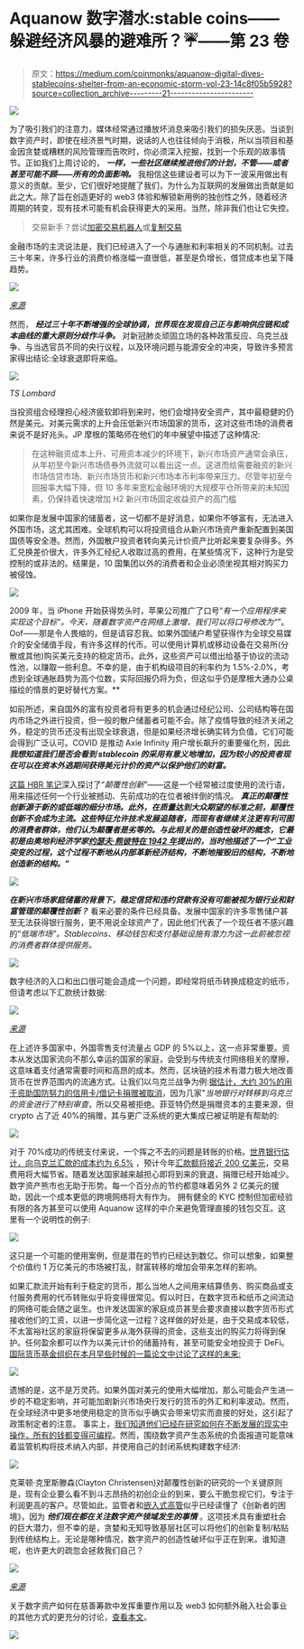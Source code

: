# Aquanow 数字潜水:stable coins——躲避经济风暴的避难所？☔——第 23 卷

> 原文：<https://medium.com/coinmonks/aquanow-digital-dives-stablecoins-shelter-from-an-economic-storm-vol-23-14c8f05b5928?source=collection_archive---------21----------------------->

![](img/0f9782863e57c183bc6fa7334260847d.png)

为了吸引我们的注意力，媒体经常通过播放坏消息来吸引我们的损失厌恶。当谈到数字资产时，即使在经济景气时期，说话的人也往往倾向于消极，所以当项目和基金因贪婪或糟糕的风险管理而告吹时，你必须深入挖掘，找到一个乐观的故事情节。正如我们上周讨论的， ***一样，一些社区继续推进他们的计划，不管——或者甚至可能不顾——所有的负面影响。*** 我相信这些建设者可以为下一波采用做出有意义的贡献。至少，它们很好地提醒了我们，为什么为互联网的发展做出贡献是如此之大。除了旨在创造更好的 web3 体验和解锁新用例的独创性之外，随着经济周期的转变，现有技术可能有机会获得更大的采用。当然，除非我们也让它失控。

> 交易新手？尝试[加密交易机器人](/coinmonks/crypto-trading-bot-c2ffce8acb2a)或[复制交易](/coinmonks/top-10-crypto-copy-trading-platforms-for-beginners-d0c37c7d698c)

金融市场的主流说法是，我们已经进入了一个与通胀和利率相关的不同机制。过去三十年来，许多行业的消费价格涨幅一直很低，甚至是负增长，借贷成本也呈下降趋势。

![](img/64d1aec6ee610c773472419f80ae06c1.png)

[*来源*](http://www.roseassociates.ca/20-years-of-price-changes-in-the-united-states-selected-consumer-goods-services-wages-january-1998-to-december-2018/)

然而， ***经过三十年不断增强的全球协调，世界现在发现自己正与影响供应链和成本曲线的重大原则分歧作斗争。*** 对新冠肺炎顽固立场的各种政策反应、乌克兰战争、与当选官员不同的央行议程，以及环境问题与能源安全的冲突，导致许多预言家得出结论:全球衰退即将来临。

![](img/97ce5bbf7261622cfb98e99beb28e4dc.png)

*TS Lombard*

当投资组合经理担心经济疲软即将到来时，他们会增持安全资产，其中最稳健的仍然是美元。对美元需求的上升会压低新兴市场国家的货币，这对这些市场的消费者来说不是好兆头。JP 摩根的策略师在他们的年中展望中描述了这种情况:

> 在这种融资成本上升、可用资本减少的环境下，新兴市场资产通常会承压，从年初至今新兴市场债券外流就可以看出这一点。这进而给需要融资的新兴市场信贷市场、新兴市场货币和新兴市场本币利率带来压力。尽管年初至今回报率大幅下降，但 10 多年来宽松金融环境的大规模平仓所带来的未知因素，仍保持着快速增加 H2 新兴市场固定收益资产的高门槛

如果你是发展中国家的储蓄者，这一切都不是好消息，如果你不够富有，无法进入外国市场，这尤其困难。全球机构可以将投资组合从新兴市场资产重新配置到美国国债等安全港。然而，外国散户投资者转向美元计价资产比听起来要复杂得多。外汇兑换差价很大，许多外汇经纪人收取过高的费用，在某些情况下，这种行为是受控制的或非法的。结果是，10 国集团以外的消费者和企业必须坐视其相对购买力被侵蚀。

![](img/08e4ad717660ed8300f8c0c705a55f26.png)

2009 年，当 iPhone 开始获得势头时，苹果公司推广了口号“*有一个应用程序来实现这个目标”。今天，随着数字资产在网络上激增，我们可以将口号修改为“*”。Oof——那是令人畏缩的，但是请容忍我。如果外国储户希望获得作为全球交易媒介的安全储值手段，有许多这样的代币。可以使用计算机或移动设备在交易所(分散或其他)购买美元支持的稳定货币。此外，这些资产可以借出给基于协议的流动性池，以赚取一些利息。不幸的是，由于机构级项目的利率约为 1.5%-2.0%，考虑到全球通胀趋势为高个位数，实际回报仍将为负，但这似乎仍是摩根大通办公桌描绘的情景的更好替代方案。**

如前所述，来自国外的富有投资者将有更多的机会通过经纪公司、公司结构等在国内市场之外进行投资，但一般的散户储蓄者可能不会。除了疫情导致的经济关闭之外，稳定的货币还没有出现全球衰退，但是如果经济增长确实转为负值，它们可能会得到广泛认可。COVID 是推动 Axie Infinity 用户增长飙升的重要催化剂，因此 ***我想知道我们是否会看到 stablecoin 的采用有意义地增加，因为较小的投资者现在可以在资本外逃期间获得美元计价的资产以保护他们的财富。***

[这篇 HBR 笔记](https://hbr.org/2015/12/what-is-disruptive-innovation)深入探讨了“*颠覆性创新*”——这是一个经常被过度使用的流行语，用来描述任何一个行业被撼动、先前成功的在位者被绊倒的情况。 ***真正的颠覆性创新源于新的或低端的细分市场。此外，在质量达到大众期望的标准之前，颠覆性创新不会成为主流。这些特征允许技术发展追随者，而现有者继续关注更有利可图的消费者群体，他们认为颠覆者是劣等的。与此相关的是创造性破坏的概念，它最初是由奥地利经济学家[约瑟夫·熊彼特在 1942 年](https://www.investopedia.com/terms/c/creativedestruction.asp)提出的，当时他描述了一个“*工业突变的过程，这个过程不断地从内部革新经济结构，不断地摧毁旧的结构，不断地创造新的结构。”****

![](img/9f0f18d3d47497c58f664b074d535c1c.png)

***在新兴市场家庭储蓄的背景下，稳定信贷和违约贷款有没有可能被视为银行业和财富管理的颠覆性创新？*** 看来必要的条件已经具备。发展中国家的许多零售储户甚至无法获得银行服务，更不用说全球资产了，因此他们代表了一个现任者不感兴趣的“*低端市场”。Stablecoins、移动钱包和支付基础设施有潜力为这一此前被忽视的消费者群体提供服务。*

![](img/01be81ff9a867c439df5df9e4c8781d7.png)

数字经济的入口和出口很可能会造成一个问题，即经常将纸币转换成稳定的纸币，但请考虑以下汇款统计数据:

![](img/efe17c1771891f27773a093cf3813f9f.png)

[*来源*](https://www.visualcapitalist.com/global-remittance-flows/)

在上述许多国家中，外国零售支付流量占 GDP 的 5%以上，这一点非常重要。资本从发达国家流向不那么幸运的国家的家庭，会受到与传统支付网络相关的摩擦，这意味着支付通常需要时间和高昂的成本。然而，区块链的技术有潜力极大地改善货币在世界范围内的流通方式。让我们以乌克兰战争为例:[据估计，大约 30%的用于资助国防努力的信用卡/借记卡捐赠被取消](https://www.coindesk.com/layer2/2022/06/10/where-the-coins-go-inside-ukraines-125m-wartime-fundraise/)，因为几家"*当地银行对转移到乌克兰的资金进行了特别审查*，所以交易被拒绝。菲亚特仍然是捐赠资本的主要来源，但 crypto 占了近 40%的捐赠，其与更广泛系统的更大集成已被证明是有帮助的:

![](img/db6daaeed6a5744a75a8088a453bac61.png)

对于 70%成功的传统支付来说，一个挥之不去的问题是转账的价格。[世界银行估计，向乌克兰汇款的成本约为 6.5%](https://data.worldbank.org/indicator/SI.RMT.COST.IB.ZS?locations=UA) ，预计今年[汇款额将接近 200 亿美元](https://www.aa.com.tr/en/economy/remittances-to-ukraine-expected-to-rise-22-due-to-war-world-bank/2585363)，交易费用将大幅节省。随着发达国家越来越担心即将到来的衰退，捐赠已经开始减少。数字资产熊市也无助于形势。每一个百分点的节约都意味着另外 2 亿美元的援助，因此一个成本更低的跨境网络将大有作为。 拥有健全的 KYC 控制但加密经验有限的各方甚至可以使用 Aquanow 这样的中介来避免管理直接的钱包交互。这里有一个说明性的例子:

![](img/01bae9c753499b970b1b329b94a36671.png)

这只是一个可能的使用案例，但是潜在的节约已经达到数亿。你可以想象，如果整个价值约 1 万亿美元的市场被打乱，财富转移的增加会带来怎样的影响。

如果汇款流开始有利于稳定的货币，那么当地人之间用来结算债务、购买商品或支付服务费用的代币转账似乎将变得很常见。假以时日，在数字货币和纸币之间流动的网络可能会随之诞生。也许发达国家的家庭成员甚至会要求直接以数字货币形式接收他们的工资，以进一步简化这一过程？这样做的好处是，由于交易成本较低，不太富裕社区的家庭将保留更多从海外获得的资金，这些支出的购买力将得到保护。任何盈余都可以作为以美元计价的储蓄持有，甚至可能安全地投资于 DeFi。[国际货币基金组织在本月早些时候的一篇论文中讨论了这样的未来:](https://www.imf.org/en/Publications/fandd/issues/2022/06/enduring-preeminence-eswar-prasad)

![](img/df7efffa8a66f5e89eaa102dba2deb7e.png)

遗憾的是，这不是万灵药。如果外国对美元的使用大幅增加，那么可能会产生进一步的不稳定影响，并可能加剧新兴市场央行发行的货币的外汇和利率波动。然而，在全球经济中更多地使用稳定的货币似乎确实会带来切实而直接的好处，这引起了政策制定者的注意。 事实上，[我们知道他们已经在研究如何在不断发展的现实中操作，所有的钱都变得可编程](https://www.bis.org/publ/arpdf/ar2022e3.htm)。然而，围绕数字资产生态系统的负面报道可能意味着监管机构将技术纳入内部，并使用自己的封闭系统构建数字经济:

![](img/8a0d0edbd284d5af02f62e42face08af.png)

克莱顿·克里斯滕森(Clayton Christensen)对颠覆性创新的研究的一个关键原则是，现有企业要么看不到斗志昂扬的初创企业的到来，要么干脆忽视它们，专注于利润更高的客户。尽管如此，监管者和[嵌入式高管](https://blockworks.co/jpmorgan-exec-payments-systems-are-the-future-of-fintech/)似乎已经读懂了《创新者的困境》，因为 ***他们现在都在关注数字资产领域发生的事情*** 。这项技术具有重塑社会的巨大潜力，但不幸的是，贪婪和无知导致基层社区可以将他们的创新复制/粘贴到传统结构上。无论是哪种情况，数字资产的创造性破坏似乎正在到来。谁知道呢，也许更大的疏忽会拯救我们自己？

![](img/8046f63c3232112dffeefc9a1158889c.png)

[*来源*](https://twitter.com/JackNiewold/status/1539307339928457217)

关于数字资产如何在慈善筹款中发挥重要作用以及 web3 如何额外融入社会事业的其他方式的更充分的讨论，[查看本文](https://drive.google.com/file/d/1GrZvcO2VgDdq33gWUCSIKelHwFY8jZFn/view)。

![](img/559449eafebb21c65640316cae16f47e.png)